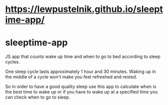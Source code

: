 # https://lewpustelnik.github.io/sleeptime-app/
# sleeptime-app

 JS app that counts wake up time and when to go to bed according to sleep cycles.

One sleep cycle lasts approximately 1 hour and 30 minutes. Waking up in the middle of a cycle won't make you feel refreshed and rested. 

So in order to have a good quality sleep use this app to calculate when is the best time to wake up or if you have to wake up 
at a specified time you can check when to go to sleep.
